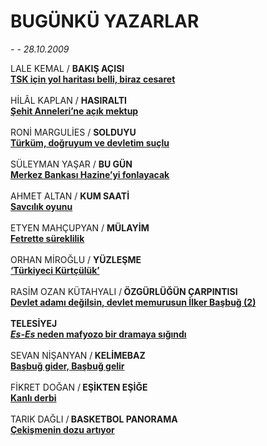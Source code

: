 # BUGÜNKÜ YAZARLAR

*- - 28.10.2009*

<div class="taraf_structure_2col_1zq">
<div class="margen_n">



 <p>LALE KEMAL / <b>BAKIŞ AÇISI</b><br/><b><a class="" href="http://www.taraf.com.tr/makale/8189.htm" target=""><b>TSK için yol haritası belli, biraz cesaret</b></a></b><b><br/><br/></b>HİLÂL KAPLAN / <b>HASIRALTI</b><br/><b><a class="" href="http://www.taraf.com.tr/makale/8175.htm" target=""><b>Şehit Anneleri’ne açık mektup</b></a><br/><br/></b>RONİ MARGULİES / <b>SOLDUYU</b><br/><b><a class="" href="http://www.taraf.com.tr/makale/8176.htm" target=""><b>Türküm, doğruyum ve devletim suçlu</b></a></b><b><br/><br/></b>SÜLEYMAN YAŞAR / <b>BU GÜN</b><br/><b><a class="" href="http://www.taraf.com.tr/makale/8177.htm" target=""><b>Merkez Bankası Hazine’yi fonlayacak</b></a></b><b><br/><br/></b>AHMET ALTAN / <b>KUM SAATİ</b><br/><b><a class="" href="http://www.taraf.com.tr/makale/8187.htm" target=""><b>Savcılık oyunu</b></a></b><b><br/><br/></b>ETYEN MAHÇUPYAN / <b>MÜLAYİM</b><br/><b><a class="" href="http://www.taraf.com.tr/makale/8179.htm" target=""><b>Fetrette süreklilik</b></a></b><b><br/><br/></b>ORHAN MİROĞLU / <b>YÜZLEŞME</b><br/><b><a class="" href="http://www.taraf.com.tr/makale/8180.htm" target=""><b>‘Türkiyeci Kürtçülük’</b></a></b><b><br/><br/></b>RASİM OZAN KÜTAHYALI /<b> </b><b>ÖZGÜRLÜĞÜN ÇARPINTISI</b><br/><b><a class="" href="http://www.taraf.com.tr/makale/8181.htm" target=""><b>Devlet adamı değilsin, devlet memurusun İlker Başbuğ (2)</b></a></b><b><br/><br/></b><b>TELESİYEJ</b><br/><b><a class="" href="http://www.taraf.com.tr/makale/8182.htm" target=""><b><em>Es-Es</em> neden mafyozo bir dramaya sığındı</b></a></b><b><br/><br/></b>SEVAN NİŞANYAN /<b> KELİMEBAZ</b><br/><b><a class="" href="http://www.taraf.com.tr/makale/8183.htm" target=""><b>Başbuğ gider, Başbuğ gelir</b></a></b><b><br/><br/></b>FİKRET DOĞAN /<b> EŞİKTEN EŞİĞE</b><br/><b><a class="" href="http://www.taraf.com.tr/makale/8184.htm" target=""><b>Kanlı derbi</b></a></b><b><br/><br/></b>TARIK DAĞLI /<b> BASKETBOL PANORAMA</b><br/><b><a class="" href="http://www.taraf.com.tr/makale/8185.htm" target=""><b>Çekişmenin dozu artıyor</b></a></b></p>
<br/>
<br/>
<br/>



<br/>


<div id="taraf_not">
</div>

</div>


</div>
